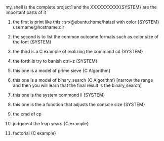my_shell is the complete project1 and the   XXXXXXXXXX{SYSTEM} are the important parts of it 

1. the first is print like this : srx@ubuntu:home/haizei   with color  {SYSTEM}
                                 username@hostname:dir   
2. the second is to list the common outcome formats   such as color size of the font  {SYSTEM}

3. the third is a C example of realizing the command cd  {SYSTEM}

4. the forth is try to banish ctrl+z    {SYSTEM}

5. this one is a model of prime sieve    {C Algorithm}

6. this one is a model of binary_search   {C Algorithm}
[narrow the range and then you will learn that the final result is the binary_search]

7. this one is the system commond ll {SYSTEM}

8. this one is the a function that adjusts the console size  {SYSTEM}

9. the cmd of cp

10. judgment the leap years {C example}

11. factorial {C example}
